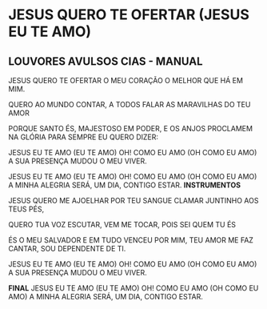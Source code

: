 # JESUS QUERO TE OFERTAR (JESUS EU TE AMO)

## LOUVORES AVULSOS CIAS - MANUAL

JESUS QUERO TE OFERTAR
O MEU CORAÇÃO
O MELHOR QUE HÁ EM MIM.

QUERO AO MUNDO CONTAR,
A TODOS FALAR
AS MARAVILHAS DO TEU AMOR

PORQUE SANTO ÉS,
MAJESTOSO EM PODER,
E OS ANJOS PROCLAMEM
NA GLÓRIA PARA SEMPRE
EU QUERO DIZER:

JESUS EU TE AMO
(EU TE AMO)
OH! COMO EU AMO
(OH COMO EU AMO)
A SUA PRESENÇA MUDOU
O MEU VIVER.

JESUS EU TE AMO
(EU TE AMO)
OH! COMO EU AMO
(OH COMO EU AMO)
A MINHA ALEGRIA SERÁ,
UM DIA, CONTIGO ESTAR.
**INSTRUMENTOS**

JESUS QUERO ME AJOELHAR
POR TEU SANGUE CLAMAR
JUNTINHO AOS TEUS PÉS,

QUERO TUA VOZ ESCUTAR,
VEM ME TOCAR,
POIS SEI QUEM TU ÉS

ÉS O MEU SALVADOR
E EM TUDO VENCEU POR MIM,
TEU AMOR ME FAZ CANTAR,
SOU DEPENDENTE DE TI.

JESUS EU TE AMO
(EU TE AMO)
OH! COMO EU AMO
(OH COMO EU AMO)
A SUA PRESENÇA MUDOU
O MEU VIVER.

**FINAL**
JESUS EU TE AMO
(EU TE AMO)
OH! COMO EU AMO
(OH COMO EU AMO)
A MINHA ALEGRIA SERÁ,
UM DIA, CONTIGO ESTAR.
